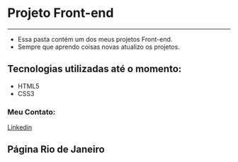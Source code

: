 # Projeto Front-end
---
- Essa pasta contém um dos meus projetos Front-end.
- Sempre que aprendo coisas novas atualizo os projetos.

## Tecnologias utilizadas até o momento:
* HTML5
* CSS3
  
### Meu Contato:
[Linkedin](https://www.linkedin.com/in/igor-torquato-0b2b12149/)

## Página Rio de Janeiro

